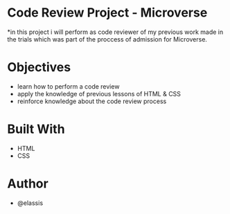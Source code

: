 # Code Review Project - Microverse
  *in this project i will perform as code reviewer of my previous work made in the trials which was
  part of the proccess of admission for Microverse.
  
# Objectives
 * learn how to perform a code review
 * apply the knowledge of previous lessons of HTML & CSS
 * reinforce knowledge about the code review process

# Built With
 * HTML 
 * CSS

# Author
 * @elassis
